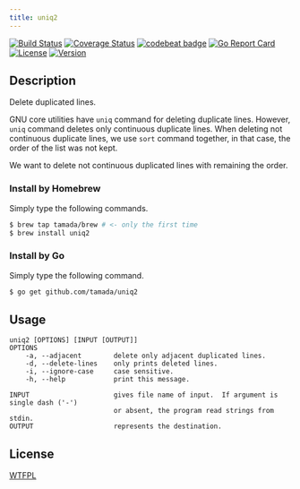 ```yaml
---
title: uniq2
---
```


[![Build Status](https://github.com/tamada/uniq2/workflows/build/badge.svg?branch=master)](https://github.com/tamada/uniq2/actions?workflow=build)
[![Coverage Status](https://coveralls.io/repos/github/tamada/uniq2/badge.svg?branch=master)](https://coveralls.io/github/tamada/uniq2?branch=master)
[![codebeat badge](https://codebeat.co/badges/855266ea-99d4-4d80-ac43-81a1712f0f90)](https://codebeat.co/projects/github-com-tamada-uniq2-master)
[![Go Report Card](https://goreportcard.com/badge/github.com/tamada/uniq2)](https://goreportcard.com/report/github.com/tamada/uniq2)
[![License](https://img.shields.io/badge/License-WTFPL-blue.svg)](https://github.com/tamada/uniq2/blob/master/LICENSE)
[![Version](https://img.shields.io/badge/Version-1.0.1-yellowgreen.svg)](https://github.com/tamada/uniq2/releases/tag/v1.0.1)

## Description

Delete duplicated lines.

GNU core utilities have `uniq` command for deleting duplicate lines.
However, `uniq` command deletes only continuous duplicate lines.
When deleting not continuous duplicate lines, we use `sort` command together, in that case, the order of the list was not kept.

We want to delete not continuous duplicated lines with remaining the order.

### Install by Homebrew

Simply type the following commands.

```bash
$ brew tap tamada/brew # <- only the first time
$ brew install uniq2
```

### Install by Go

Simply type the following command.

```sh
$ go get github.com/tamada/uniq2
```

## Usage

```
uniq2 [OPTIONS] [INPUT [OUTPUT]]
OPTIONS
    -a, --adjacent        delete only adjacent duplicated lines.
    -d, --delete-lines    only prints deleted lines.
    -i, --ignore-case     case sensitive.
    -h, --help            print this message.

INPUT                     gives file name of input.  If argument is single dash ('-')
                          or absent, the program read strings from stdin.
OUTPUT                    represents the destination.
```

## License

[WTFPL](https://github.com/tamada/uniq2/blob/master/LICENSE)
